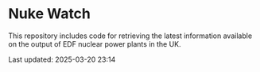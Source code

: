 # Nuke Watch

This repository includes code for retrieving the latest information available on the output of EDF nuclear power plants in the UK.

Last updated: 2025-03-20 23:14